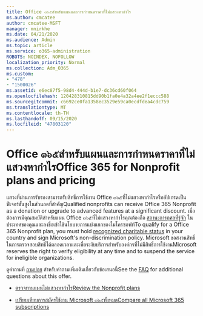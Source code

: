```yaml
---
title: Office ๓๖๕สำหรับแผนและการกำหนดราคาที่ไม่แสวงหากำไร
ms.author: cmcatee
author: cmcatee-MSFT
manager: mnirkhe
ms.date: 04/21/2020
ms.audience: Admin
ms.topic: article
ms.service: o365-administration
ROBOTS: NOINDEX, NOFOLLOW
localization_priority: Normal
ms.collection: Adm_O365
ms.custom:
- "478"
- "1500026"
ms.assetid: e6ec87f5-98d4-444d-b1e7-dc36cd60f064
ms.openlocfilehash: 120428310815dd90b1fa0e4a32a4ee2f1eccc588
ms.sourcegitcommit: c6692ce0fa1358ec3529e59ca0ecdfdea4cdc759
ms.translationtype: MT
ms.contentlocale: th-TH
ms.lasthandoff: 09/15/2020
ms.locfileid: "47803120"
---
```

# <a name="office-365-for-nonprofit-plans-and-pricing"></a><span data-ttu-id="8ee4e-102">Office ๓๖๕สำหรับแผนและการกำหนดราคาที่ไม่แสวงหากำไร</span><span class="sxs-lookup"><span data-stu-id="8ee4e-102">Office 365 for Nonprofit plans and pricing</span></span>

<span data-ttu-id="8ee4e-103">แสวงที่ผ่านการรับรองสามารถรับสิทธิ์การใช้งาน Office ๓๖๕ที่ไม่แสวงหากำไรหรืออัปเกรดเป็นฟีเจอร์ขั้นสูงในส่วนลดที่สำคัญ</span><span class="sxs-lookup"><span data-stu-id="8ee4e-103">Qualified nonprofits can receive Office 365 Nonprofit as a donation or upgrade to advanced features at a significant discount.</span></span> <span data-ttu-id="8ee4e-104">เมื่อต้องการมีคุณสมบัติสำหรับแผน Office ๓๖๕ที่ไม่แสวงหากำไรคุณต้องถือ [สถานะการกุศลที่รู้จัก](https://go.microsoft.com/fwlink/p/?LinkID=330253) ในประเทศของคุณและลงชื่อเข้าใช้นโยบายการแบ่งแยกของไมโครซอฟท์</span><span class="sxs-lookup"><span data-stu-id="8ee4e-104">To qualify for a Office 365 Nonprofit plan, you must hold [recognized charitable status](https://go.microsoft.com/fwlink/p/?LinkID=330253) in your country and sign Microsoft's non-discrimination policy.</span></span> <span data-ttu-id="8ee4e-105">Microsoft ขอสงวนสิทธิ์ในการตรวจสอบสิทธิ์ได้ตลอดเวลาและเพื่อระงับบริการสำหรับองค์กรที่ไม่มีสิทธิ์การใช้งาน</span><span class="sxs-lookup"><span data-stu-id="8ee4e-105">Microsoft reserves the right to verify eligibility at any time and to suspend the service for ineligible organizations.</span></span>
  
<span data-ttu-id="8ee4e-106">ดูคำถามที่ [ถามบ่อย](https://products.office.com/nonprofit/office-365-nonprofit) สำหรับคำถามเพิ่มเติมเกี่ยวกับข้อเสนอนี้</span><span class="sxs-lookup"><span data-stu-id="8ee4e-106">See the [FAQ](https://products.office.com/nonprofit/office-365-nonprofit) for additional questions about this offer.</span></span>
  
- [<span data-ttu-id="8ee4e-107">ตรวจทานแผนไม่แสวงหากำไร</span><span class="sxs-lookup"><span data-stu-id="8ee4e-107">Review the Nonprofit plans</span></span>](https://products.office.com/nonprofit/office-365-nonprofit-plans-and-pricing?tab=1)

- [<span data-ttu-id="8ee4e-108">เปรียบเทียบการสมัครใช้งาน Microsoft ๓๖๕ทั้งหมด</span><span class="sxs-lookup"><span data-stu-id="8ee4e-108">Compare all Microsoft 365 subscriptions</span></span>](https://products.office.com/business/compare-more-office-365-for-business-plans)